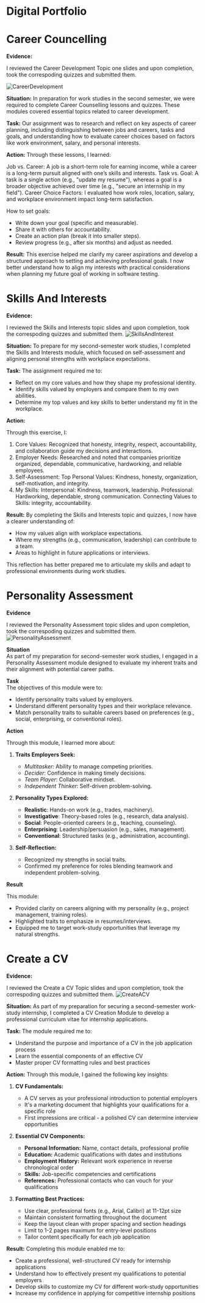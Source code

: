 # Digital Portfolio
# Career Councelling
**Evidence:**

I reviewed the Career Development Topic one slides and upon completion, took the correspoding quizzes and submitted them.

![CareerDevelopment](Images/CareerDevelopment.png)



**Situation:**
In preparation for work studies in the second semester, we were required to complete Career Counselling lessons and quizzes. These modules covered essential topics related to career development.

**Task:**
Our assignment was to research and reflect on key aspects of career planning, including distinguishing between jobs and careers, tasks and goals, and understanding how to evaluate career choices based on factors like work environment, salary, and personal interests.

**Action:**
Through these lessons, I learned:

Job vs. Career: A job is a short-term role for earning income, while a career is a long-term pursuit aligned with one’s skills and interests.
Task vs. Goal: A task is a single action (e.g., "update my resume"), whereas a goal is a broader objective achieved over time (e.g., "secure an internship in my field").
Career Choice Factors: I evaluated how work roles, location, salary, and workplace environment impact long-term satisfaction.

How to set goals:
- Write down your goal (specific and measurable).
- Share it with others for accountability.
- Create an action plan (break it into smaller steps).
- Review progress (e.g., after six months) and adjust as needed.

**Result:**
This exercise helped me clarify my career aspirations and develop a structured approach to setting and achieving professional goals. I now better understand how to align my interests with practical considerations when planning my future goal of working in software testing.

# Skills And Interests


**Evidence:**

I reviewed the Skills and Interests topic slides and upon completion, took the correspoding quizzes and submitted them.
![SkillsAndInterest](Images/SkillsAndInterests.png)

**Situation:**
To prepare for my second-semester work studies, I completed the Skills and Interests module, which focused on self-assessment and aligning personal strengths with workplace expectations.

**Task:**
The assignment required me to:

- Reflect on my core values and how they shape my professional identity.
- Identify skills valued by employers and compare them to my own abilities.
- Determine my top values and key skills to better understand my fit in the workplace.

**Action:**

Through this exercise, I:

1. Core Values: Recognized that honesty, integrity, respect, accountability, and collaboration guide my decisions and interactions.
1. Employer Needs: Researched and noted that companies prioritize organized, dependable, communicative, hardworking, and reliable employees.
1. Self-Assessment:
Top Personal Values: Kindness, honesty, organization, self-motivation, and integrity.
1. My Skills:
Interpersonal: Kindness, teamwork, leadership.
Professional: Hardworking, dependable, strong communication.
Connecting Values to Skills: integrity, accountability.

**Result:**
By completing the Skills and Interests topic and quizzes, I now have a clearer understanding of:

- How my values align with workplace expectations.
- Where my strengths (e.g., communication, leadership) can contribute to a team.
- Areas to highlight in future applications or interviews.

This reflection has better prepared me to articulate my skills and adapt to professional environments during work studies.


# Personality Assessment 

**Evidence**

I reviewed the Personality Assessment topic  slides and upon completion, took the correspoding quizzes and submitted them.
![PersonalityAssessment](Images/PersonalityAssessment.png)

**Situation**  
As part of my preparation for second-semester work studies, I engaged in a Personality Assessment module designed to evaluate my inherent traits and their alignment with potential career paths.  

 **Task**  
The objectives of this module were to:  
- Identify personality traits valued by employers.  
- Understand different personality types and their workplace relevance.  
- Match personality traits to suitable careers based on preferences (e.g., social, enterprising, or conventional roles).  

 **Action**  

Through this module, I learned more about:

1. **Traits Employers Seek:**  
   - *Multitasker*: Ability to manage competing priorities.  
   - *Decider*: Confidence in making timely decisions.  
   - *Team Player*: Collaborative mindset.  
   - *Independent Thinker*: Self-driven problem-solving.  

2. **Personality Types Explored:**  

   - **Realistic**: Hands-on work (e.g., trades, machinery).  
   - **Investigative**: Theory-based roles (e.g., research, data analysis).  
   - **Social**: People-oriented careers (e.g., teaching, counseling).  
   - **Enterprising**: Leadership/persuasion (e.g., sales, management).  
   - **Conventional**: Structured tasks (e.g., administration, accounting).  

3. **Self-Reflection:**  
   - Recognized my strengths in social traits.  
   - Confirmed my preference for roles blending teamwork and independent problem-solving.  

 **Result**  

This module:  
- Provided clarity on careers aligning with my personality (e.g., project management, training roles).  
- Highlighted traits to emphasize in resumes/interviews.  
- Equipped me to target work-study opportunities that leverage my natural strengths. 


# Create a CV

**Evidence:**

I reviewed the Create a CV Topic slides and upon completion, took the correspoding quizzes and submitted them.
![CreateACV](Images/CreateACV.png)


**Situation:**
As part of my preparation for securing a second-semester work-study internship, I completed a CV Creation Module to develop a professional curriculum vitae for internship applications.

 **Task:**
The module required me to:
- Understand the purpose and importance of a CV in the job application process
- Learn the essential components of an effective CV
- Master proper CV formatting rules and best practices

**Action:**
Through this module, I gained the following key insights:

1. **CV Fundamentals:**
   - A CV serves as your professional introduction to potential employers
   - It's a marketing document that highlights your qualifications for a specific role
   - First impressions are critical - a polished CV can determine interview opportunities

2. **Essential CV Components:**
   - **Personal Information:** Name, contact details, professional profile
   - **Education:** Academic qualifications with dates and institutions
   - **Employment History:** Relevant work experience in reverse chronological order
   - **Skills:** Job-specific competencies and certifications
   - **References:** Professional contacts who can vouch for your qualifications

3. **Formatting Best Practices:**
   - Use clear, professional fonts (e.g., Arial, Calibri) at 11-12pt size
   - Maintain consistent formatting throughout the document
   - Keep the layout clean with proper spacing and section headings
   - Limit to 1-2 pages maximum for entry-level positions
   - Tailor content specifically for each job application

 **Result:**
Completing this module enabled me to:
- Create a professional, well-structured CV ready for internship applications
- Understand how to effectively present my qualifications to potential employers
- Develop skills to customize my CV for different work-study opportunities
- Increase my confidence in applying for competitive internship positions